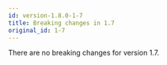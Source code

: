 ```yaml
---
id: version-1.8.0-1-7
title: Breaking changes in 1.7
original_id: 1-7
---
```


There are no breaking changes for version 1.7.